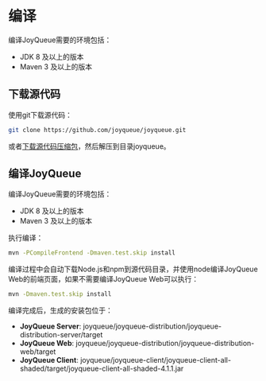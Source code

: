 # 编译

编译JoyQueue需要的环境包括：

* JDK 8 及以上的版本
* Maven 3 及以上的版本

## 下载源代码

使用git下载源代码：

```bash
git clone https://github.com/joyqueue/joyqueue.git
```

或者[下载源代码压缩包](https://github.com/joyqueue/joyqueue/archive/master.zip)，然后解压到目录joyqueue。

## 编译JoyQueue

编译JoyQueue需要的环境包括：

* JDK 8 及以上的版本
* Maven 3 及以上的版本

执行编译：

```bash
mvn -PCompileFrontend -Dmaven.test.skip install
```

编译过程中会自动下载Node.js和npm到源代码目录，并使用node编译JoyQueue Web的前端页面，如果不需要编译JoyQueue Web可以执行：

```bash
mvn -Dmaven.test.skip install
```

编译完成后，生成的安装包位于：

* **JoyQueue Server**: joyqueue/joyqueue-distribution/joyqueue-distribution-server/target
* **JoyQueue Web**: joyqueue/joyqueue-distribution/joyqueue-distribution-web/target
* **JoyQueue Client**: joyqueue/joyqueue-client/joyqueue-client-all-shaded/target/joyqueue-client-all-shaded-4.1.1.jar
